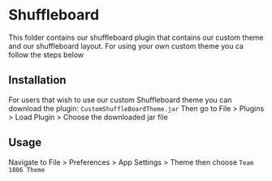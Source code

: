 # Shuffleboard
This folder contains our shuffleboard plugin that contains our custom theme and our shuffleboard layout. For using your own custom theme you ca follow the steps below

## Installation
For users that wish to use our custom Shuffleboard theme you can download the plugin: `CustomShuffleBoardTheme.jar`
Then go to File > Plugins > Load Plugin > Choose the downloaded jar file

## Usage
Navigate to File > Preferences > App Settings > Theme then choose `Team 1806 Theme`